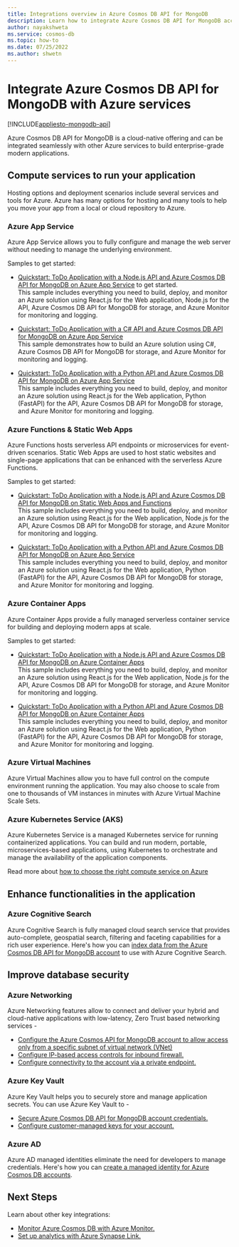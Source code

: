```yaml
---
title: Integrations overview in Azure Cosmos DB API for MongoDB
description: Learn how to integrate Azure Cosmos DB API for MongoDB account with other Azure services.
author: nayakshweta
ms.service: cosmos-db
ms.topic: how-to
ms.date: 07/25/2022
ms.author: shwetn
---
```


# Integrate Azure Cosmos DB API for MongoDB with Azure services
[!INCLUDE[appliesto-mongodb-api](../includes/appliesto-mongodb-api.md)]

Azure Cosmos DB API for MongoDB is a cloud-native offering and can be integrated seamlessly with other Azure services to build enterprise-grade modern applications. 

## Compute services to run your application

Hosting options and deployment scenarios include several services and tools for Azure. Azure has many options for hosting and many tools to help you move your app from a local or cloud repository to Azure.

### Azure App Service
Azure App Service allows you to fully configure and manage the web server without needing to manage the underlying environment.

Samples to get started: 
* [Quickstart: ToDo Application with a Node.js API and Azure Cosmos DB API for MongoDB on Azure App Service](https://github.com/azure-samples/todo-nodejs-mongo) to get started. \
This sample includes everything you need to build, deploy, and monitor an Azure solution using React.js for the Web application, Node.js for the API, Azure Cosmos DB API for MongoDB for storage, and Azure Monitor for monitoring and logging.

* [Quickstart: ToDo Application with a C# API and Azure Cosmos DB API for MongoDB on Azure App Service](https://github.com/Azure-Samples/todo-csharp-mongo) \
This sample demonstrates how to build an Azure solution using C#, Azure Cosmos DB API for MongoDB for storage, and Azure Monitor for monitoring and logging.

* [Quickstart: ToDo Application with a Python API and Azure Cosmos DB API for MongoDB on Azure App Service](https://github.com/Azure-Samples/todo-python-mongo) \
This sample includes everything you need to build, deploy, and monitor an Azure solution using React.js for the Web application, Python (FastAPI) for the API, Azure Cosmos DB API for MongoDB for storage, and Azure Monitor for monitoring and logging.


### Azure Functions & Static Web Apps

Azure Functions hosts serverless API endpoints or microservices for event-driven scenarios. Static Web Apps are used to host static websites and single-page applications that can be enhanced with the serverless Azure Functions.

Samples to get started: 

* [Quickstart: ToDo Application with a Node.js API and Azure Cosmos DB API for MongoDB on Static Web Apps and Functions](https://github.com/Azure-Samples/todo-nodejs-mongo-swa-func) \
This sample includes everything you need to build, deploy, and monitor an Azure solution using React.js for the Web application, Node.js for the API, Azure Cosmos DB API for MongoDB for storage, and Azure Monitor for monitoring and logging.

* [Quickstart: ToDo Application with a Python API and Azure Cosmos DB API for MongoDB on Azure App Service](https://github.com/Azure-Samples/todo-python-mongo-swa-func) \
This sample includes everything you need to build, deploy, and monitor an Azure solution using React.js for the Web application, Python (FastAPI) for the API, Azure Cosmos DB API for MongoDB for storage, and Azure Monitor for monitoring and logging.


### Azure Container Apps

Azure Container Apps provide a fully managed serverless container service for building and deploying modern apps at scale.

Samples to get started: 

* [Quickstart: ToDo Application with a Node.js API and Azure Cosmos DB API for MongoDB on Azure Container Apps](https://github.com/Azure-Samples/todo-nodejs-mongo-aca)\
This sample includes everything you need to build, deploy, and monitor an Azure solution using React.js for the Web application, Node.js for the API, Azure Cosmos DB API for MongoDB for storage, and Azure Monitor for monitoring and logging.

* [Quickstart: ToDo Application with a Python API and Azure Cosmos DB API for MongoDB on Azure Container Apps](https://github.com/Azure-Samples/todo-python-mongo-aca) \
This sample includes everything you need to build, deploy, and monitor an Azure solution using React.js for the Web application, Python (FastAPI) for the API, Azure Cosmos DB API for MongoDB for storage, and Azure Monitor for monitoring and logging.

### Azure Virtual Machines
Azure Virtual Machines allow you to have full control on the compute environment running the application. You may also choose to scale from one to thousands of VM instances in minutes with Azure Virtual Machine Scale Sets.

### Azure Kubernetes Service (AKS)
Azure Kubernetes Service is a managed Kubernetes service for running containerized applications. You can build and run modern, portable, microservices-based applications, using Kubernetes to orchestrate and manage the availability of the application components.


Read more about [how to choose the right compute service on Azure](/azure/architecture/guide/technology-choices/compute-decision-tree)

## Enhance functionalities in the application

### Azure Cognitive Search
Azure Cognitive Search is fully managed cloud search service that provides auto-complete, geospatial search, filtering and faceting capabilities for a rich user experience.
Here's how you can [index data from the Azure Cosmos DB API for MongoDB account](/azure/search/search-howto-index-cosmosdb-mongodb) to use with Azure Cognitive Search.

## Improve database security

### Azure Networking

Azure Networking features allow to connect and deliver your hybrid and cloud-native applications with low-latency, Zero Trust based networking services -
* [Configure the Azure Cosmos API for MongoDB account to allow access only from a specific subnet of virtual network (VNet)](../how-to-configure-vnet-service-endpoint)
* [Configure IP-based access controls for inbound firewall.](../how-to-configure-firewall)
* [Configure connectivity to the account via a private endpoint.](../how-to-configure-private-endpoints)

### Azure Key Vault
Azure Key Vault helps you to securely store and manage application secrets.
You can use Azure Key Vault to -
* [Secure Azure Cosmos DB API for MongoDB account credentials.](../access-secrets-from-keyvault)
* [Configure customer-managed keys for your account.](../how-to-setup-cmk)

### Azure AD

Azure AD managed identities eliminate the need for developers to manage credentials. Here's how you can [create a managed identity for Azure Cosmos DB accounts](../how-to-setup-managed-identity).

## Next Steps

Learn about other key integrations:
* [Monitor Azure Cosmos DB with Azure Monitor.](/azure/cosmos-db/monitor-cosmos-db?tabs=azure-diagnostics)
* [Set up analytics with Azure Synapse Link.](/azure/cosmos-db/configure-synapse-link)